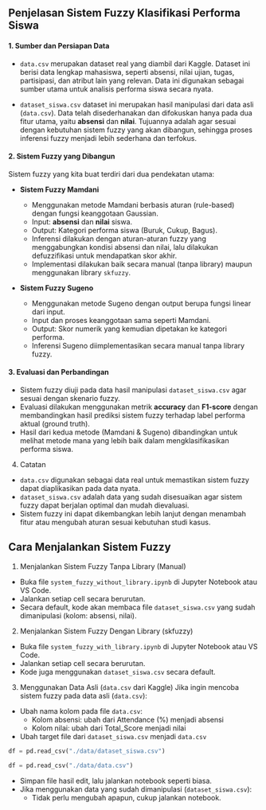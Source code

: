 ## Penjelasan Sistem Fuzzy Klasifikasi Performa Siswa

#### 1. Sumber dan Persiapan Data

- `data.csv` merupakan dataset real yang diambil dari Kaggle. Dataset ini berisi data lengkap mahasiswa, seperti absensi, nilai ujian, tugas, partisipasi, dan atribut lain yang relevan. Data ini digunakan sebagai sumber utama untuk analisis performa siswa secara nyata.

- `dataset_siswa.csv` dataset ini merupakan hasil manipulasi dari data asli (`data.csv`). Data telah disederhanakan dan difokuskan hanya pada dua fitur utama, yaitu **absensi** dan **nilai**. Tujuannya adalah agar sesuai dengan kebutuhan sistem fuzzy yang akan dibangun, sehingga proses inferensi fuzzy menjadi lebih sederhana dan terfokus.

#### 2. Sistem Fuzzy yang Dibangun

Sistem fuzzy yang kita buat terdiri dari dua pendekatan utama:

- **Sistem Fuzzy Mamdani**

  - Menggunakan metode Mamdani berbasis aturan (rule-based) dengan fungsi keanggotaan Gaussian.
  - Input: **absensi** dan **nilai** siswa.
  - Output: Kategori performa siswa (Buruk, Cukup, Bagus).
  - Inferensi dilakukan dengan aturan-aturan fuzzy yang menggabungkan kondisi absensi dan nilai, lalu dilakukan defuzzifikasi untuk mendapatkan skor akhir.
  - Implementasi dilakukan baik secara manual (tanpa library) maupun menggunakan library `skfuzzy`.

- **Sistem Fuzzy Sugeno**
  - Menggunakan metode Sugeno dengan output berupa fungsi linear dari input.
  - Input dan proses keanggotaan sama seperti Mamdani.
  - Output: Skor numerik yang kemudian dipetakan ke kategori performa.
  - Inferensi Sugeno diimplementasikan secara manual tanpa library fuzzy.

#### 3. Evaluasi dan Perbandingan

- Sistem fuzzy diuji pada data hasil manipulasi `dataset_siswa.csv` agar sesuai dengan skenario fuzzy.
- Evaluasi dilakukan menggunakan metrik **accuracy** dan **F1-score** dengan membandingkan hasil prediksi sistem fuzzy terhadap label performa aktual (ground truth).
- Hasil dari kedua metode (Mamdani & Sugeno) dibandingkan untuk melihat metode mana yang lebih baik dalam mengklasifikasikan performa siswa.

4. Catatan

- `data.csv` digunakan sebagai data real untuk memastikan sistem fuzzy dapat diaplikasikan pada data nyata.
- `dataset_siswa.csv` adalah data yang sudah disesuaikan agar sistem fuzzy dapat berjalan optimal dan mudah dievaluasi.
- Sistem fuzzy ini dapat dikembangkan lebih lanjut dengan menambah fitur atau mengubah aturan sesuai kebutuhan studi kasus.

## Cara Menjalankan Sistem Fuzzy

1. Menjalankan Sistem Fuzzy Tanpa Library (Manual)

- Buka file `system_fuzzy_without_library.ipynb` di Jupyter Notebook atau VS Code.
- Jalankan setiap cell secara berurutan.
- Secara default, kode akan membaca file `dataset_siswa.csv` yang sudah dimanipulasi (kolom: absensi, nilai).

2. Menjalankan Sistem Fuzzy Dengan Library (skfuzzy)

- Buka file `system_fuzzy_with_library.ipynb` di Jupyter Notebook atau VS Code.
- Jalankan setiap cell secara berurutan.
- Kode juga menggunakan `dataset_siswa.csv` secara default.

3. Menggunakan Data Asli (`data.csv` dari Kaggle)
   Jika ingin mencoba sistem fuzzy pada data asli (`data.csv`):

- Ubah nama kolom pada file `data.csv`:
  - Kolom absensi: ubah dari Attendance (%) menjadi absensi
  - Kolom nilai: ubah dari Total_Score menjadi nilai
- Ubah target file dari `dataset_siswa.csv` menjadi `data.csv`

```py
df = pd.read_csv("./data/dataset_siswa.csv")
```

```py
df = pd.read_csv("./data/data.csv")
```

- Simpan file hasil edit, lalu jalankan notebook seperti biasa.
- Jika menggunakan data yang sudah dimanipulasi (`dataset_siswa.csv`):
  - Tidak perlu mengubah apapun, cukup jalankan notebook.
